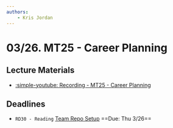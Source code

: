 ```yaml
---
authors:
    - Kris Jordan
---
```


# 03/26. MT25 - Career Planning

## Lecture Materials

* [:simple-youtube: Recording - MT25 - Career Planning](https://youtube.com/live/Gtpt_NDEgqU?feature=share)

## Deadlines

* `RD30 - Reading` [Team Repo Setup](https://comp423-25s.github.io/resources/exercises/sp00-api-spec/#team-project-setup) ==Due: Thu 3/26==